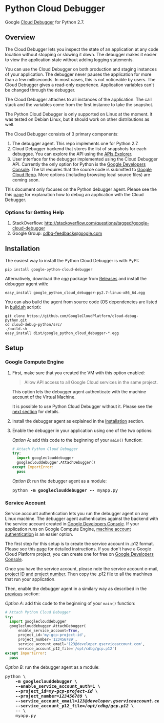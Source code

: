 # Python Cloud Debugger

Google [Cloud Debugger](https://cloud.google.com/tools/cloud-debugger/) for
Python 2.7.

## Overview

The Cloud Debugger lets you inspect the state of an application at any code
location without stopping or slowing it down. The debugger makes it easier to
view the application state without adding logging statements.

You can use the Cloud Debugger on both production and staging instances of your
application. The debugger never pauses the application for more than a few
milliseconds. In most cases, this is not noticeable by users. The Cloud Debugger
gives a read-only experience. Application variables can't be changed through the
debugger.

The Cloud Debugger attaches to all instances of the application. The call stack
and the variables come from the first instance to take the snapshot.

The Python Cloud Debugger is only supported on Linux at the moment. It was tested
on Debian Linux, but it should work on other distributions as well.

The Cloud Debugger consists of 3 primary components:

1.  The debugger agent. This repo implements one for Python 2.7.
2.  Cloud Debugger backend that stores the list of snapshots for each debuggee.
    You can explore the API using the
    [APIs Explorer](https://developers.google.com/apis-explorer/#p/clouddebugger/v2/).
3.  User interface for the debugger implemented using the Cloud Debugger API.
    Currently the only option for Python is the
    [Google Developers Console](https://console.developers.google.com). The
    UI requires that the source code is submitted to
    [Google Cloud Repo](https://cloud.google.com/tools/repo/cloud-repositories/).
    More options (including browsing local source files) are coming soon.

This document only focuses on the Python debugger agent. Please see the
this [page](https://cloud.google.com/tools/cloud-debugger/debugging) for
explanation how to debug an application with the Cloud Debugger.

### Options for Getting Help

1.  StackOverflow: http://stackoverflow.com/questions/tagged/google-cloud-debugger
2.  Google Group: cdbg-feedback@google.com

## Installation

The easiest way to install the Python Cloud Debugger is with PyPI:

```shell
pip install google-python-cloud-debugger
```

Alternatively, download the *egg* package from
[Releases](https://github.com/GoogleCloudPlatform/cloud-debug-python/releases)
and install the debugger agent with:

```shell
easy_install google_python_cloud_debugger-py2.7-linux-x86_64.egg
```

You can also build the agent from source code (OS dependencies are listed in
[build.sh](https://github.com/GoogleCloudPlatform/cloud-debug-python/blob/master/src/build.sh)
script):

```shell
git clone https://github.com/GoogleCloudPlatform/cloud-debug-python.git
cd cloud-debug-python/src/
./build.sh
easy_install dist/google_python_cloud_debugger-*.egg
```

## Setup

### Google Compute Engine

1.  First, make sure that you created the VM with this option enabled:

    > Allow API access to all Google Cloud services in the same project.

    This option lets the debugger agent authenticate with the machine account
    of the Virtual Machine.

    It is possible to use Python Cloud Debugger without it. Please see the
    [next section](#Service_Account) for details.

1.  Install the debugger agent as explained in the [Installation](#Installation)
    section.

2.  Enable the debugger in your application using one of the two options:

    _Option A_: add this code to the beginning of your `main()` function:

    ```python
    # Attach Python Cloud Debugger
    try:
      import googleclouddebugger
      googleclouddebugger.AttachDebugger()
    except ImportError:
      pass
    ```

    _Option B_: run the debugger agent as a module:

    <pre>
    python <b>-m googleclouddebugger --</b> myapp.py
    </pre>

### Service Account

Service account authentication lets you run the debugger agent on any Linux
machine. The debugger agent authenticates against the backend with the service
account created in
[Google Developers Console](https://console.developers.google.com). If your
application runs on Google Compute Engine,
[machine account authentication](#Google_Compute_Engine) is an easier option.

The first step for this setup is to create the service account in .p12 format.
Please see this [page](https://cloud.google.com/storage/docs/authentication?hl=en#generating-a-private-key)
for detailed instructions. If you don't have a Google Cloud Platform project,
you can create one for free on [Google Developers Console](https://console.developers.google.com).

Once you have the service account, please note the service account e-mail,
[project ID and project number](https://developers.google.com/console/help/new/#projectnumber).
Then copy the .p12 file to all the machines that run your application.

Then, enable the debugger agent in a similary way as described in
the [previous](#Google_Compute_Engine) section:

_Option A_: add this code to the beginning of your `main()` function:

```python
# Attach Python Cloud Debugger
try:
  import googleclouddebugger
  googleclouddebugger.AttachDebugger(
      enable_service_account=True,
      project_id='my-gcp-project-id',
      project_number='123456789',
      service_account_email='123@developer.gserviceaccount.com',
      service_account_p12_file='/opt/cdbg/gcp.p12')
except ImportError:
  pass
```

_Option B_: run the debugger agent as a module:

<pre>
python \
    <b>-m googleclouddebugger \
    --enable_service_account_auth=1 \
    --project_id=<i>my-gcp-project-id</i> \
    --project_number=<i>123456789</i> \
    --service_account_email=<i>123@developer.gserviceaccount.com</i> \
    --service_account_p12_file=<i>/opt/cdbg/gcp.p12</i> \
    --</b> \
    myapp.py
</pre>
